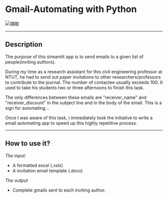 # Gmail-Automating with Python


![擷取](https://user-images.githubusercontent.com/104064349/218375067-0dbe12ec-1ecf-4452-89a1-059045e2169e.PNG)

---
## Description
The purpose of this streamlit app is to send emails to a given list of people(inviting authors).

During my time as a research assistant for this civil engineering professor at NTUT, he had to send out 
paper invitations to other researchers/professors to contribute to the journal. The number of contactee usually exceeds 100. It used to take his students two or three afternoons to finish this task. 

The only differences between these emails are "receiver_name" and "receiver_discount" in the subject line and in the body of the email. This is a sign for automating...

Once I was aware of this task, i immediately took the initiative to write a email automating app to speed up this highly repetitive process. 

---
## How to use it?

_The input_:
- A formatted excel (.xslx)
- A invitation email template (.docx)

_The output_
- Complete gmails sent to each inviting author.

